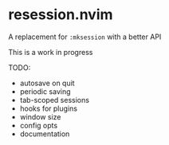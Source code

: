 # resession.nvim

A replacement for `:mksession` with a better API

This is a work in progress

TODO:
- autosave on quit
- periodic saving
- tab-scoped sessions
- hooks for plugins
- window size
- config opts
- documentation
